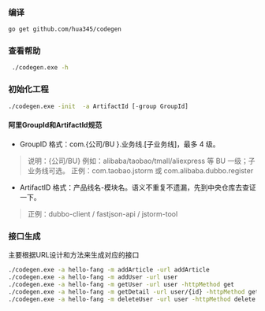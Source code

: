 ### 编译
```bash
go get github.com/hua345/codegen
```
### 查看帮助
```bash
 ./codegen.exe -h
```
### 初始化工程
```bash
./codegen.exe -init  -a ArtifactId [-group GroupId]
```
#### 阿里GroupId和ArtifactId规范
- GroupID 格式：com.{公司/BU }.业务线.[子业务线]，最多 4 级。
> 说明：{公司/BU} 例如：alibaba/taobao/tmall/aliexpress 等 BU 一级；子业务线可选。
正例：com.taobao.jstorm 或 com.alibaba.dubbo.register
- ArtifactID 格式：产品线名-模块名。语义不重复不遗漏，先到中央仓库去查证一下。
> 正例：dubbo-client / fastjson-api / jstorm-tool


### 接口生成
主要根据URL设计和方法来生成对应的接口
```bash
./codegen.exe -a hello-fang -m addArticle -url addArticle
./codegen.exe -a hello-fang -m addUser -url user
./codegen.exe -a hello-fang -m getUser -url user -httpMethod get
./codegen.exe -a hello-fang -m getDetail -url user/{id} -httpMethod get
./codegen.exe -a hello-fang -m deleteUser -url user -httpMethod delete
```